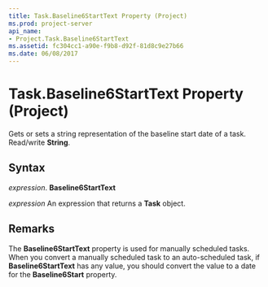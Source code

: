 ```yaml
---
title: Task.Baseline6StartText Property (Project)
ms.prod: project-server
api_name:
- Project.Task.Baseline6StartText
ms.assetid: fc304cc1-a90e-f9b8-d92f-81d8c9e27b66
ms.date: 06/08/2017
---
```



# Task.Baseline6StartText Property (Project)

Gets or sets a string representation of the baseline start date of a task. Read/write  **String**.


## Syntax

 _expression_. **Baseline6StartText**

 _expression_ An expression that returns a **Task** object.


## Remarks

The  **Baseline6StartText** property is used for manually scheduled tasks. When you convert a manually scheduled task to an auto-scheduled task, if **Baseline6StartText** has any value, you should convert the value to a date for the **Baseline6Start** property.


